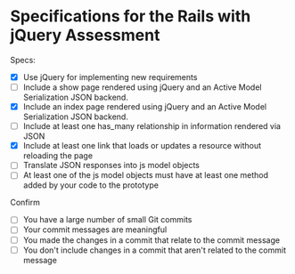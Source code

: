 # Specifications for the Rails with jQuery Assessment

Specs:
- [x] Use jQuery for implementing new requirements
- [ ] Include a show page rendered using jQuery and an Active Model Serialization JSON backend.
- [x] Include an index page rendered using jQuery and an Active Model Serialization JSON backend.
- [ ] Include at least one has_many relationship in information rendered via JSON
- [x] Include at least one link that loads or updates a resource without reloading the page
- [ ] Translate JSON responses into js model objects
- [ ] At least one of the js model objects must have at least one method added by your code to the prototype

Confirm
- [ ] You have a large number of small Git commits
- [ ] Your commit messages are meaningful
- [ ] You made the changes in a commit that relate to the commit message
- [ ] You don't include changes in a commit that aren't related to the commit message
